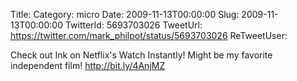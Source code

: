 Title: 
Category: micro
Date: 2009-11-13T00:00:00
Slug: 2009-11-13T00:00:00
TwitterId: 5693703026
TweetUrl: https://twitter.com/mark_philpot/status/5693703026
ReTweetUser: 

Check out Ink on Netflix's Watch Instantly! Might be my favorite independent film! http://bit.ly/4AnjMZ